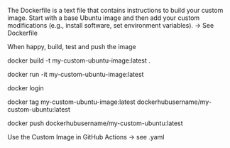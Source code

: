 The Dockerfile is a text file that contains instructions to build your custom image. Start with a base Ubuntu image and then add your custom modifications (e.g., install software, set environment variables). -> See Dockerfile

When happy, build, test and push the image

docker build -t my-custom-ubuntu-image:latest .

docker run -it my-custom-ubuntu-image:latest

docker login

docker tag my-custom-ubuntu-image:latest dockerhubusername/my-custom-ubuntu:latest

docker push dockerhubusername/my-custom-ubuntu:latest

Use the Custom Image in GitHub Actions -> see .yaml
